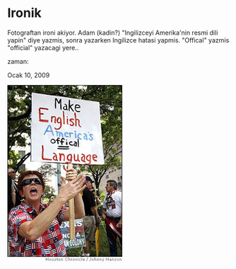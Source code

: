 # Ironik
Fotograftan ironi akiyor. Adam (kadin?) "Ingilizceyi Amerika'nin resmi dili yapin" diye yazmis, sonra yazarken Ingilizce hatasi yapmis. "Offical" yazmis "official" yazacagi yere..







zaman:

Ocak 10, 2009










![](english5.jpg)
